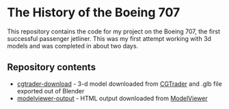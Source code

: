 # The History of the Boeing 707

This repository contains the code for my project on the Boeing 707, the first successful passenger jetliner. This was my first attempt working with 3d models and was completed in about two days.

## Repository contents
* [cgtrader-download](https://github.com/ilenapeng/boeing-707/tree/main/cgtrader-download) - 3-d model downloaded from [CGTrader](https://www.cgtrader.com/items/2445430/download-page) and .glb file exported out of Blender
* [modelviewer-output](https://github.com/ilenapeng/boeing-707/tree/main/modelviewer-output) - HTML output downloaded from [ModelViewer](https://modelviewer.dev/)
